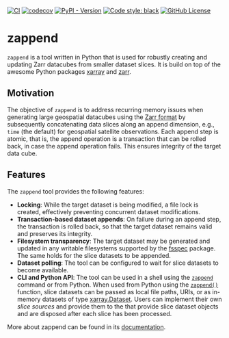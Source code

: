 [![CI](https://github.com/bcdev/zappend/actions/workflows/tests.yml/badge.svg)](https://github.com/bcdev/zappend/actions/workflows/tests.yml)
[![codecov](https://codecov.io/gh/bcdev/zappend/graph/badge.svg?token=B3R6bNmAUp)](https://codecov.io/gh/bcdev/zappend)
[![PyPI - Version](https://img.shields.io/pypi/v/zappend)](https://pypi.org/project/zappend/)
[![Code style: black](https://img.shields.io/badge/code%20style-black-000000.svg)](https://github.com/psf/black)
[![GitHub License](https://img.shields.io/github/license/bcdev/zappend)](https://github.com/bcdev/zappend)

<!--- Align following sections with docs/index.md -->

# zappend

`zappend` is a tool written in Python that is used for robustly creating and updating 
Zarr datacubes from smaller dataset slices. It is build on top of the awesome Python 
packages [xarray](https://docs.xarray.dev/) and [zarr](https://zarr.readthedocs.io/).

## Motivation

The objective of `zappend` is to address recurring memory issues when generating large 
geospatial datacubes using the [Zarr format](https://zarr.readthedocs.io/) 
by subsequently concatenating data slices along an append dimension, e.g., `time` 
(the default) for geospatial satellite observations. 
Each append step is atomic, that is, the append operation is a transaction that can be 
rolled back, in case the append operation fails. This ensures integrity of the target 
data cube. 

## Features

The `zappend` tool provides the following features:

* **Locking**: While the target dataset is being modified, a file lock is created, 
  effectively preventing concurrent dataset modifications.
* **Transaction-based dataset appends**: On failure during an append step, 
  the transaction is rolled back, so that the target dataset remains valid and 
  preserves its integrity.
* **Filesystem transparency**: The target dataset may be generated and updated in 
  any writable filesystems supported by the 
  [fsspec](https://filesystem-spec.readthedocs.io/) package. 
  The same holds for the slice datasets to be appended.
* **Dataset polling**: The tool can be configured to wait for slice datasets to 
  become available. 
* **CLI and Python API**: The tool can be used in a shell using the [`zappend`](cli.md)
  command or from Python. When used from Python using the 
  [`zappend()`](api.md) function, slice datasets can be passed as local file paths, 
  URIs, or as in-memory datasets of type 
  [xarray.Dataset](https://docs.xarray.dev/en/stable/generated/xarray.Dataset.html).
  Users can implement their own _slice sources_ and provide them to the that provide 
  slice dataset objects and are disposed after each slice has been processed.



More about zappend can be found in its 
[documentation](https://bcdev.github.io/zappend/).
